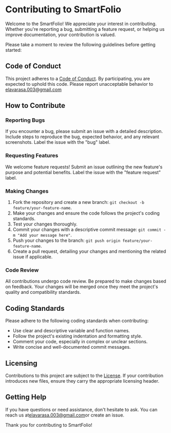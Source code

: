 
# Contributing to SmartFolio

Welcome to the SmartFolio! We appreciate your interest in contributing. Whether you're reporting a bug, submitting a feature request, or helping us improve documentation, your contribution is valued.

Please take a moment to review the following guidelines before getting started:

## Code of Conduct

This project adheres to a [Code of Conduct](CODE_OF_CONDUCT.md). By participating, you are expected to uphold this code. Please report unacceptable behavior to [elavarasa.003@gmail.com](mailto:elavarasa.003@gmail.com)

## How to Contribute

### Reporting Bugs

If you encounter a bug, please submit an issue with a detailed description. Include steps to reproduce the bug, expected behavior, and any relevant screenshots. Label the issue with the "bug" label.

### Requesting Features

We welcome feature requests! Submit an issue outlining the new feature's purpose and potential benefits. Label the issue with the "feature request" label.

### Making Changes

1. Fork the repository and create a new branch: `git checkout -b feature/your-feature-name`.
2. Make your changes and ensure the code follows the project's coding standards.
3. Test your changes thoroughly.
4. Commit your changes with a descriptive commit message: `git commit -m "Add your message here"`.
5. Push your changes to the branch: `git push origin feature/your-feature-name`.
6. Create a pull request, detailing your changes and mentioning the related issue if applicable.

### Code Review

All contributions undergo code review. Be prepared to make changes based on feedback. Your changes will be merged once they meet the project's quality and compatibility standards.

## Coding Standards

Please adhere to the following coding standards when contributing:

- Use clear and descriptive variable and function names.
- Follow the project's existing indentation and formatting style.
- Comment your code, especially in complex or unclear sections.
- Write concise and well-documented commit messages.

## Licensing

Contributions to this project are subject to the [License](LICENSE). If your contribution introduces new files, ensure they carry the appropriate licensing header.

## Getting Help

If you have questions or need assistance, don't hesitate to ask. You can reach us at[elavarasa.003@gmail.com](mailto:elavarasa.003@gmail.com)or create an issue.

Thank you for contributing to SmartFolio!
